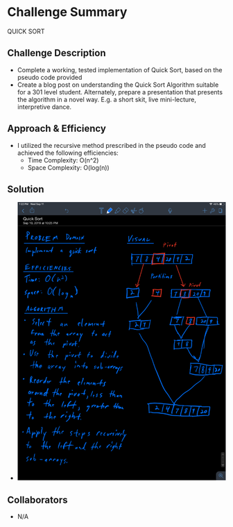 # Challenge Summary
QUICK SORT

## Challenge Description
* Complete a working, tested implementation of Quick Sort, based on the pseudo code provided
* Create a blog post on understanding the Quick Sort Algorithm suitable for a 301 level student. Alternately, prepare a presentation that presents the algorithm in a novel way. E.g. a short skit, live mini-lecture, interpretive dance.

## Approach & Efficiency
* I utilized the recursive method prescribed in the pseudo code and achieved the following efficiencies:
    * Time Complexity: O(n^2)
    * Space Complexity: O(log(n))

## Solution
* ![Quick Sort Whiteboard](../images/quicksort_whiteboard.jpg)

## Collaborators
* N/A




